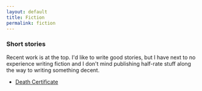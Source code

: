 ```yaml
---
layout: default
title: Fiction
permalink: fiction
---
```


### Short stories

Recent work is at the top. I'd like to write good stories, but I have next to no experience writing fiction and 
I don't mind publishing half-rate stuff along the way to writing something decent.

- [Death Certificate](/)


